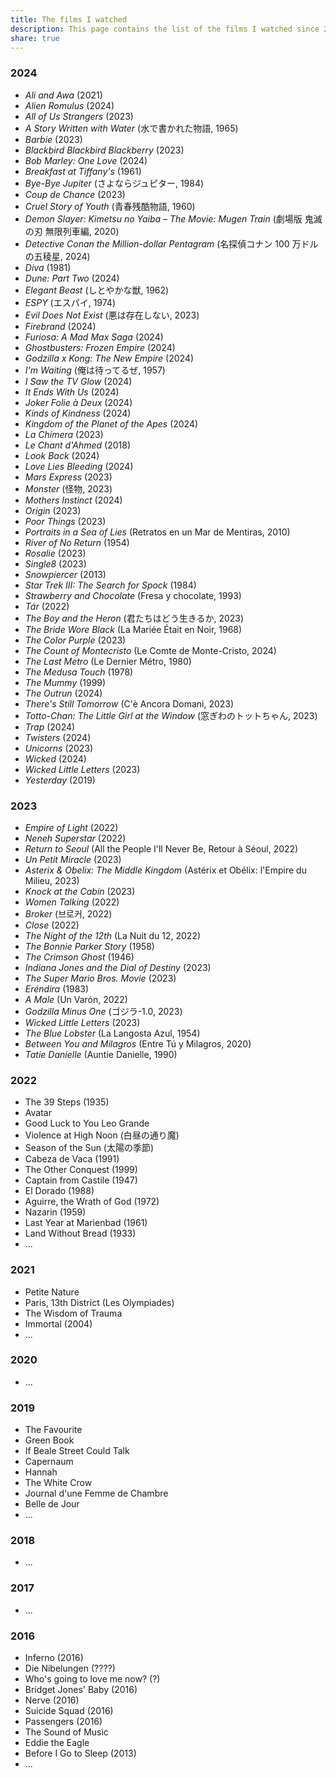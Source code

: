 ```yaml
---
title: The films I watched
description: This page contains the list of the films I watched since 2016. It is more of less exhaustive.
share: true
---
```

### 2024

- *Ali and Awa* (2021)
- *Alien Romulus* (2024)
- *All of Us Strangers* (2023)
- *A Story Written with Water* (水で書かれた物語, 1965)
- *Barbie* (2023)
- *Blackbird Blackbird Blackberry* (2023)
- *Bob Marley: One Love* (2024)
- *Breakfast at Tiffany's* (1961)
- *Bye-Bye Jupiter* (さよならジュピター, 1984)
- *Coup de Chance* (2023)
- *Cruel Story of Youth* (青春残酷物語, 1960)
- *Demon Slayer: Kimetsu no Yaiba – The Movie: Mugen Train* (劇場版 鬼滅の刃 無限列車編, 2020)
- *Detective Conan the Million-dollar Pentagram* (名探偵コナン 100 万ドルの五稜星, 2024)
- *Diva* (1981)
- *Dune: Part Two* (2024)
- *Elegant Beast* (しとやかな獣, 1962)
- *ESPY* (エスパイ, 1974)
- *Evil Does Not Exist* (悪は存在しない, 2023)
- *Firebrand* (2024)
- *Furiosa: A Mad Max Saga* (2024)
- *Ghostbusters: Frozen Empire* (2024)
- *Godzilla x Kong: The New Empire* (2024)
- *I'm Waiting* (俺は待ってるぜ, 1957)
- *I Saw the TV Glow* (2024)
- *It Ends With Us* (2024)
- *Joker Folie à Deux* (2024)
- *Kinds of Kindness* (2024)
- *Kingdom of the Planet of the Apes* (2024)
- *La Chimera* (2023)
- *Le Chant d'Ahmed* (2018)
- *Look Back* (2024)
- *Love Lies Bleeding* (2024)
- *Mars Express* (2023)
- *Monster* (怪物, 2023)
- *Mothers Instinct* (2024)
- *Origin* (2023)
- *Poor Things* (2023)
- *Portraits in a Sea of Lies* (Retratos en un Mar de Mentiras, 2010)
- *River of No Return* (1954)
- *Rosalie* (2023)
- *Single8* (2023)
- *Snowpiercer* (2013)
- *Star Trek III: The Search for Spock* (1984)
- *Strawberry and Chocolate* (Fresa y chocolate, 1993)
- *Tár* (2022)
- *The Boy and the Heron* (君たちはどう生きるか, 2023)
- *The Bride Wore Black* (La Mariée Était en Noir, 1968)
- *The Color Purple* (2023)
- *The Count of Montecristo* (Le Comte de Monte-Cristo, 2024)
- *The Last Metro* (Le Dernier Métro, 1980)
- *The Medusa Touch* (1978)
- *The Mummy* (1999)
- *The Outrun* (2024)
- *There's Still Tomorrow* (C'è Ancora Domani, 2023)
- *Totto-Chan: The Little Girl at the Window* (窓ぎわのトットちゃん, 2023)
- *Trap* (2024)
- *Twisters* (2024)
- *Unicorns* (2023)
- *Wicked* (2024)
- *Wicked Little Letters* (2023)
- *Yesterday* (2019)

### 2023

- *Empire of Light* (2022)
- *Neneh Superstar* (2022)
- *Return to Seoul* (All the People I'll Never Be, Retour à Séoul, 2022)
- *Un Petit Miracle* (2023)
- *Asterix & Obelix: The Middle Kingdom* (Astérix et Obélix: l'Empire du Milieu, 2023)
- *Knock at the Cabin* (2023)
- *Women Talking* (2022)
- *Broker* (브로커, 2022)
- *Close* (2022)
- *The Night of the 12th* (La Nuit du 12, 2022)
- *The Bonnie Parker Story* (1958)
- *The Crimson Ghost* (1946)
- *Indiana Jones and the Dial of Destiny* (2023)
- *The Super Mario Bros. Movie* (2023)
- *Eréndira* (1983)
- *A Male* (Un Varón, 2022)
- *Godzilla Minus One* (ゴジラ-1.0, 2023)
- *Wicked Little Letters* (2023)
- *The Blue Lobster* (La Langosta Azul, 1954)
- *Between You and Milagros* (Entre Tú y Milagros, 2020)
- *Tatie Danielle* (Auntie Danielle, 1990)

### 2022

- The 39 Steps (1935)
- Avatar
- Good Luck to You Leo Grande
- Violence at High Noon (白昼の通り魔)
- Season of the Sun (太陽の季節)
- Cabeza de Vaca (1991)
- The Other Conquest (1999)
- Captain from Castile (1947)
- El Dorado (1988)
- Aguirre, the Wrath of God (1972)
- Nazarin (1959)
- Last Year at Marienbad (1961)
- Land Without Bread (1933)
- ...

### 2021

- Petite Nature
- Paris, 13th District (Les Olympiades)
- The Wisdom of Trauma
- Immortal (2004) 
- ...

### 2020

- ...

### 2019

- The Favourite
- Green Book
- If Beale Street Could Talk
- Capernaum
- Hannah
- The White Crow
- Journal d'une Femme de Chambre
- Belle de Jour
- ...

### 2018

- ...

### 2017

- ...

### 2016

- Inferno (2016)
- Die Nibelungen (????)
- Who's going to love me now? (?)
- Bridget Jones' Baby (2016)
- Nerve (2016)
- Suicide Squad (2016)
- Passengers (2016)
- The Sound of Music
- Eddie the Eagle
- Before I Go to Sleep (2013)
- ...
